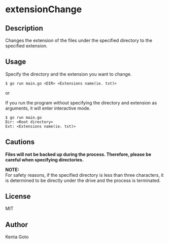 # extensionChange 

## Description  
Changes the extension of the files under the specified directory to the specified extension.  

## Usage  
Specify the directory and the extension you want to change.  
```
$ go run main.go <DIR> <Extensions name(ie. txt)>
```

or

If you run the program without specifying the directory and extension as arguments, it will enter interactive mode.  
```
$ go run main.go
Dir: <Root directory>
Ext: <Extensions name(ie. txt)>
```

## Cautions 
**Files will not be backed up during the process. Therefore, please be careful when specifying directories.**  

**NOTE:**  
For safety reasons, if the specified directory is less than three characters, it is determined to be directly under the drive and the process is terminated.  

## License
MIT

## Author
Kenta Goto
